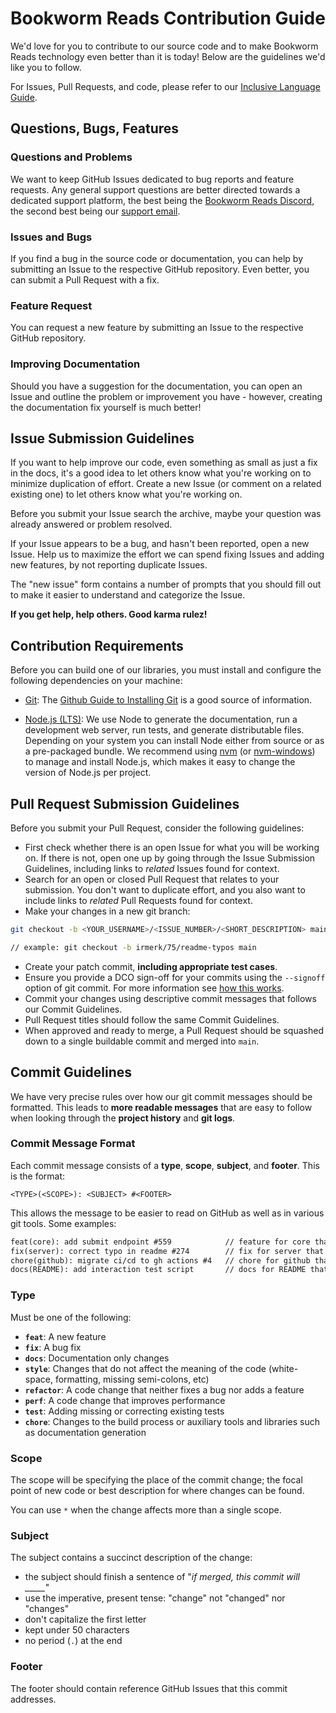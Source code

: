 # Bookworm Reads Contribution Guide

We'd love for you to contribute to our source code and to make Bookworm Reads technology even better than it is today! Below are the guidelines we'd like you to follow.

For Issues, Pull Requests, and code, please refer to our [Inclusive Language Guide][lang].

## Questions, Bugs, Features

### Questions and Problems

We want to keep GitHub Issues dedicated to bug reports and feature requests. Any general support questions are better directed towards a dedicated support platform, the best being the [Bookworm Reads Discord][discord], the second best being our [support email][support-email].

### Issues and Bugs

If you find a bug in the source code or documentation, you can help by submitting an Issue to the respective GitHub repository. Even better, you can submit a Pull Request with a fix.

### Feature Request

You can request a new feature by submitting an Issue to the respective GitHub repository.

### Improving Documentation

Should you have a suggestion for the documentation, you can open an Issue and outline the problem or improvement you have - however, creating the documentation fix yourself is much better!

## Issue Submission Guidelines

If you want to help improve our code, even something as small as just a fix in the docs, it's a good idea to let others know what you're working on to minimize duplication of effort. Create a new Issue (or comment on a related existing one) to let others know what you're working on.

Before you submit your Issue search the archive, maybe your question was already answered or problem resolved.

If your Issue appears to be a bug, and hasn't been reported, open a new Issue. Help us to maximize the effort we can spend fixing Issues and adding new features, by not reporting duplicate Issues.

The "new issue" form contains a number of prompts that you should fill out to make it easier to understand and categorize the Issue.

**If you get help, help others. Good karma rulez!**

## Contribution Requirements

Before you can build one of our libraries, you must install and configure the following dependencies on your machine:

* [Git][git]: The [Github Guide to Installing Git][git-setup] is a good source of information.

* [Node.js (LTS)][node]: We use Node to generate the documentation, run a development web server, run tests, and generate distributable files. Depending on your system you can install Node either from source or as a pre-packaged bundle. We recommend using [nvm][nvm] (or [nvm-windows][nvm-windows]) to manage and install Node.js, which makes it easy to change the version of Node.js per project.

## Pull Request Submission Guidelines

Before you submit your Pull Request, consider the following guidelines:

* First check whether there is an open Issue for what you will be working on. If there is not, open one up by going through the Issue Submission Guidelines, including links to _related_ Issues found for context.
* Search for an open or closed Pull Request that relates to your submission. You don't want to duplicate effort, and you also want to include links to _related_ Pull Requests found for context.
* Make your changes in a new git branch:

```sh
git checkout -b <YOUR_USERNAME>/<ISSUE_NUMBER>/<SHORT_DESCRIPTION> main

// example: git checkout -b irmerk/75/readme-typos main
```

* Create your patch commit, **including appropriate test cases**.
* Ensure you provide a DCO sign-off for your commits using the `--signoff` option of git commit. For more information see [how this works][dcohow].
* Commit your changes using descriptive commit messages that follows our Commit Guidelines.
* Pull Request titles should follow the same Commit Guidelines.
* When approved and ready to merge, a Pull Request should be squashed down to a single buildable commit and merged into `main`.


## Commit Guidelines

We have very precise rules over how our git commit messages should be formatted. This leads to **more readable messages** that are easy to follow when looking through the **project history** and **git logs**.

### Commit Message Format
Each commit message consists of a **type**, **scope**, **subject**, and **footer**. This is the format:

```shell
<TYPE>(<SCOPE>): <SUBJECT> #<FOOTER>
```

This allows the message to be easier to read on GitHub as well as in various git tools. Some examples:

```md
feat(core): add submit endpoint #559            // feature for core that will add a submission endpoint, from issue #559
fix(server): correct typo in readme #274        // fix for server that will correct typo in readme, from issue #274
chore(github): migrate ci/cd to gh actions #4   // chore for github that will migrate ci/cd to gh actions, from issue #4
docs(README): add interaction test script       // docs for README that will add interaction test script, from no issue
```

### Type
Must be one of the following:

* **`feat`**: A new feature
* **`fix`**: A bug fix
* **`docs`**: Documentation only changes
* **`style`**: Changes that do not affect the meaning of the code (white-space, formatting, missing semi-colons, etc)
* **`refactor`**: A code change that neither fixes a bug nor adds a feature
* **`perf`**: A code change that improves performance
* **`test`**: Adding missing or correcting existing tests
* **`chore`**: Changes to the build process or auxiliary tools and libraries such as documentation generation

### Scope
The scope will be specifying the place of the commit change; the focal point of new code or best description for where changes can be found.

You can use `*` when the change affects more than a single scope.

### Subject
The subject contains a succinct description of the change:

* the subject should finish a sentence of "*if merged, this commit will _____*"
* use the imperative, present tense: "change" not "changed" nor "changes"
* don't capitalize the first letter
* kept under 50 characters
* no period (`.`) at the end

### Footer
The footer should contain reference GitHub Issues that this commit addresses.

[discord]: https://discord.gg/7skRJ9nBxn
[support-email]: mailto:support@bookwormreads.co

[git]: http://git-scm.com/
[git-setup]: https://help.github.com/en/articles/set-up-git
[node]: https://nodejs.org/en/
[nvm]: https://github.com/creationix/nvm
[nvm-windows]: https://github.com/coreybutler/nvm-windows

[dcohow]: https://github.com/probot/dco#how-it-works

[lang]: inclusive-language.md
